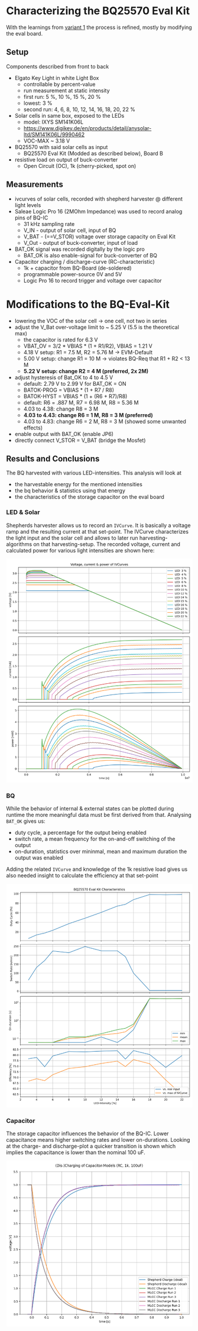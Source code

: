 # Characterizing the BQ25570 Eval Kit

With the learnings from [variant 1](../eval_kit_behavior_var1) the process is refined, mostly by modifying the eval board.

## Setup

Components described from front to back

- Elgato Key Light in white Light Box
	- controllable by percent-value
    - run measurement at static intensity
    - first run: 5 %, 10 %, 15 %, 20 %
    - lowest: 3 %
    - second run: 4, 6, 8, 10, 12, 14, 16, 18, 20, 22 %
- Solar cells in same box, exposed to the LEDs
	- model: IXYS SM141K06L
    - https://www.digikey.de/en/products/detail/anysolar-ltd/SM141K06L/9990462
    - VOC-MAX ~ 3.18 V
- BQ25570 with said solar cells as input
	- BQ25570 Eval Kit (Modded as described below), Board B
- resistive load on output of buck-converter
	- Open Circuit (OC), 1k (cherry-picked, spot on)

## Measurements

- ivcurves of solar cells, recorded with shepherd harvester @ different light levels
- Saleae Logic Pro 16 (2MOhm Impedance) was used to record analog pins of BQ-IC
    - 31 kHz sampling rate
	- V_IN - output of solar cell, input of BQ
	- V_BAT - (==V_STOR) voltage over storage capacity on Eval Kit
	- V_Out - output of buck-converter, input of load
- BAT_OK signal was recorded digitally by the logic pro
	- BAT_OK is also enable-signal for buck-converter of BQ
- Capacitor charging / discharge-curve (RC-characteristic)
  - 1k + capacitor from BQ-Board (de-soldered)
  - programmable power-source 0V and 5V
  - Logic Pro 16 to record trigger and voltage over capacitor

# Modifications to the BQ-Eval-Kit

- lowering the VOC of the solar cell -> one cell, not two in series
- adjust the V_Bat over-voltage limit to ~ 5.25 V (5.5 is the theoretical max)
  - the capacitor is rated for 6.3 V
  - VBAT_OV = 3/2 * VBIAS * (1 + R1/R2), VBIAS = 1.21 V
  - 4.18 V setup: R1 = 7.5 M, R2 = 5.76 M -> EVM-Default
  - 5.00 V setup: change R1 = 10 M -> violates BQ-Req that R1 + R2 < 13 M
  - **5.22 V setup: change R2 = 4 M (preferred, 2x 2M)**
- adjust hysteresis of Bat_OK to 4 to 4.5 V
  - default: 2.79 V to 2.99 V for BAT_OK = ON
  - BATOK-PROG = VBIAS * (1 + R7 / R8)
  - BATOK-HYST = VBIAS * (1 + (R6 + R7)/R8)
  - default: R6 = .887 M, R7 = 6.98 M, R8 = 5.36 M
  - 4.03 to 4.38: change R8 = 3 M
  - **4.03 to 4.43: change R6 = 1 M, R8 = 3 M (preferred)**
  - 4.03 to 4.83: change R6 = 2 M, R8 = 3 M (showed some unwanted effects)
- enable output with BAT_OK (enable JP6)
- directly connect V_STOR = V_BAT (bridge the Mosfet)

## Results and Conclusions

The BQ harvested with various LED-intensities. This analysis will look at

- the harvestable energy for the mentioned intensities
- the bq behavior & statistics using that energy
- the characteristics of the storage capacitor on the eval board

### LED & Solar

Shepherds harvester allows us to record an `IVCurve`.
It is basically a voltage ramp and the resulting current at that set-point.
The IVCurve characterizes the light input and the solar cell and allows to later run harvesting-algorithms on that harvesting-setup.
The recorded voltage, current and calculated power for various light intensities are shown here:

![IVCures](plot_ivcurves.svg)

### BQ

While the behavior of internal & external states can be plotted during runtime the more meaningful data must be first derived from that.
Analysing `BAT_OK` gives us:

- duty cycle, a percentage for the output being enabled
- switch rate, a mean frequency for the on-and-off switching of the output
- on-duration, statistics over mininmal, mean and maximum duration the output was enabled

Adding the related `IVCurve` and knowledge of the 1k resistive load gives us also needed insight to calculate the efficiency at that set-point

![BQ-char](plot_statistics_bq.svg)

### Capacitor

The storage capacitor influences the behavior of the BQ-IC.
Lower capacitance means higher switching rates and lower on-durations.
Looking at the charge- and discharge-plot a quicker transition is shown which implies the capacitance is lower than the nominal 100 uF.

![cap](plot_capacitor.png)
